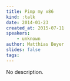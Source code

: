 ```yaml
---
title: Pimp my x86
kind: :talk
date: 2014-01-23
created_at: 2015-07-11
speakers:
    - unknown
author: Matthias Beyer
slides: false
tags:
---
```


No description.
